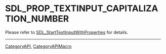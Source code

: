 # SDL_PROP_TEXTINPUT_CAPITALIZATION_NUMBER

Please refer to [SDL_StartTextInputWithProperties](SDL_StartTextInputWithProperties) for details.

----
[CategoryAPI](CategoryAPI), [CategoryAPIMacro](CategoryAPIMacro)

